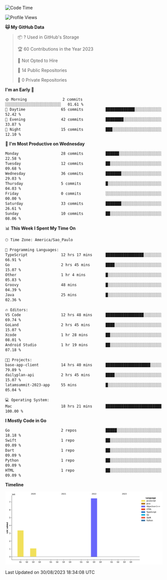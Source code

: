 <!--START_SECTION:waka-->
![Code Time](http://img.shields.io/badge/Code%20Time-191%20hrs%2030%20mins-blue)

![Profile Views](http://img.shields.io/badge/Profile%20Views-1-blue)

**🐱 My GitHub Data** 

> 📦 ? Used in GitHub's Storage 
 > 
> 🏆 60 Contributions in the Year 2023
 > 
> 🚫 Not Opted to Hire
 > 
> 📜 14 Public Repositories 
 > 
> 🔑 0 Private Repositories 
 > 
**I'm an Early 🐤** 

```text
🌞 Morning                2 commits           ░░░░░░░░░░░░░░░░░░░░░░░░░   01.61 % 
🌆 Daytime                65 commits          █████████████░░░░░░░░░░░░   52.42 % 
🌃 Evening                42 commits          ████████░░░░░░░░░░░░░░░░░   33.87 % 
🌙 Night                  15 commits          ███░░░░░░░░░░░░░░░░░░░░░░   12.10 % 
```
📅 **I'm Most Productive on Wednesday** 

```text
Monday                   28 commits          ██████░░░░░░░░░░░░░░░░░░░   22.58 % 
Tuesday                  12 commits          ██░░░░░░░░░░░░░░░░░░░░░░░   09.68 % 
Wednesday                36 commits          ███████░░░░░░░░░░░░░░░░░░   29.03 % 
Thursday                 5 commits           █░░░░░░░░░░░░░░░░░░░░░░░░   04.03 % 
Friday                   0 commits           ░░░░░░░░░░░░░░░░░░░░░░░░░   00.00 % 
Saturday                 33 commits          ███████░░░░░░░░░░░░░░░░░░   26.61 % 
Sunday                   10 commits          ██░░░░░░░░░░░░░░░░░░░░░░░   08.06 % 
```


📊 **This Week I Spent My Time On** 

```text
🕑︎ Time Zone: America/Sao_Paulo

💬 Programming Languages: 
TypeScript               12 hrs 17 mins      █████████████████░░░░░░░░   66.91 % 
Go                       2 hrs 45 mins       ████░░░░░░░░░░░░░░░░░░░░░   15.07 % 
Other                    1 hr 4 mins         █░░░░░░░░░░░░░░░░░░░░░░░░   05.83 % 
Groovy                   48 mins             █░░░░░░░░░░░░░░░░░░░░░░░░   04.39 % 
Java                     25 mins             █░░░░░░░░░░░░░░░░░░░░░░░░   02.36 % 

🔥 Editors: 
VS Code                  12 hrs 48 mins      █████████████████░░░░░░░░   69.74 % 
GoLand                   2 hrs 45 mins       ████░░░░░░░░░░░░░░░░░░░░░   15.07 % 
Xcode                    1 hr 28 mins        ██░░░░░░░░░░░░░░░░░░░░░░░   08.01 % 
Android Studio           1 hr 19 mins        ██░░░░░░░░░░░░░░░░░░░░░░░   07.18 % 

🐱‍💻 Projects: 
base-app-client          14 hrs 40 mins      ████████████████████░░░░░   79.89 % 
dailyplan-api            2 hrs 45 mins       ████░░░░░░░░░░░░░░░░░░░░░   15.07 % 
latamsummit-2023-app     55 mins             █░░░░░░░░░░░░░░░░░░░░░░░░   05.04 % 

💻 Operating System: 
Mac                      18 hrs 21 mins      █████████████████████████   100.00 % 
```

**I Mostly Code in Go** 

```text
Go                       2 repos             █████░░░░░░░░░░░░░░░░░░░░   18.18 % 
Swift                    1 repo              ██░░░░░░░░░░░░░░░░░░░░░░░   09.09 % 
Dart                     1 repo              ██░░░░░░░░░░░░░░░░░░░░░░░   09.09 % 
Python                   1 repo              ██░░░░░░░░░░░░░░░░░░░░░░░   09.09 % 
HTML                     1 repo              ██░░░░░░░░░░░░░░░░░░░░░░░   09.09 % 
```



**Timeline**

![Lines of Code chart](https://raw.githubusercontent.com/danielr0d/danielr0d/main/assets/bar_graph.png)


 Last Updated on 30/08/2023 18:34:08 UTC
<!--END_SECTION:waka-->

<!--
**danielr0d/danielr0d** is a ✨ _special_ ✨ repository because its `README.md` (this file) appears on your GitHub profile.

Here are some ideas to get you started:

- 🔭 I’m currently working on ...
- 🌱 I’m currently learning ...
- 👯 I’m looking to collaborate on ...
- 🤔 I’m looking for help with ...
- 💬 Ask me about ...
- 📫 How to reach me: ...
- 😄 Pronouns: ...
- ⚡ Fun fact: ...
-->

